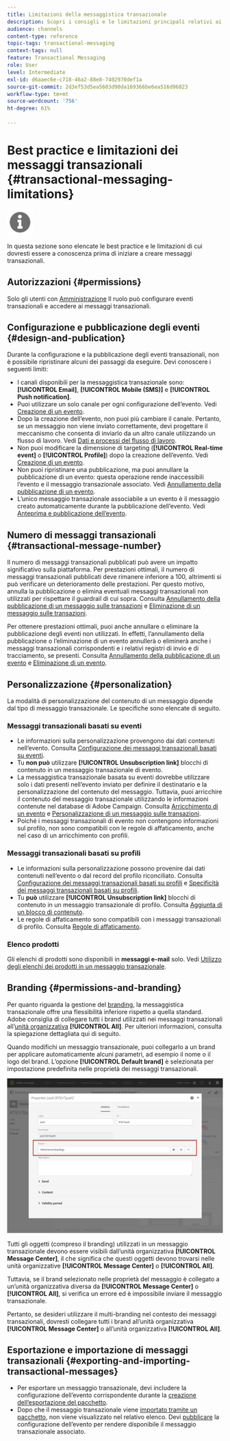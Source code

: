 ```yaml
---
title: Limitazioni della messaggistica transazionale
description: Scopri i consigli e le limitazioni principali relativi ai messaggi transazionali in Adobe Campaign Standard.
audience: channels
content-type: reference
topic-tags: transactional-messaging
context-tags: null
feature: Transactional Messaging
role: User
level: Intermediate
exl-id: d6aaec6e-c718-46a2-88e8-7402970def1a
source-git-commit: 2d3ef53d5ea5603d90da169366be6ea516d96823
workflow-type: tm+mt
source-wordcount: '756'
ht-degree: 61%

---
```


# Best practice e limitazioni dei messaggi transazionali {#transactional-messaging-limitations}

<img src="assets/do-not-localize/icon_concepts.svg" width="60px">

In questa sezione sono elencate le best practice e le limitazioni di cui dovresti essere a conoscenza prima di iniziare a creare messaggi transazionali.

<!--For more on transactional messages, including on how to configure and create them, see [Getting started with transactional messaging](../../channels/using/getting-started-with-transactional-msg.md).-->

## Autorizzazioni {#permissions}

Solo gli utenti con [Amministrazione](../../administration/using/users-management.md#functional-administrators) Il ruolo può configurare eventi transazionali e accedere ai messaggi transazionali.

## Configurazione e pubblicazione degli eventi {#design-and-publication}

Durante la configurazione e la pubblicazione degli eventi transazionali, non è possibile ripristinare alcuni dei passaggi da eseguire. Devi conoscere i seguenti limiti:

* I canali disponibili per la messaggistica transazionale sono: **[!UICONTROL Email]**, **[!UICONTROL Mobile (SMS)]** e **[!UICONTROL Push notification]**.
* Puoi utilizzare un solo canale per ogni configurazione dell’evento. Vedi [Creazione di un evento](../../channels/using/configuring-transactional-event.md#creating-an-event).
* Dopo la creazione dell’evento, non puoi più cambiare il canale. Pertanto, se un messaggio non viene inviato correttamente, devi progettare il meccanismo che consenta di inviarlo da un altro canale utilizzando un flusso di lavoro. Vedi [Dati e processi del flusso di lavoro](../../automating/using/get-started-workflows.md).
* Non puoi modificare la dimensione di targeting (**[!UICONTROL Real-time event]** o **[!UICONTROL Profile]**) dopo la creazione dell’evento. Vedi [Creazione di un evento](../../channels/using/configuring-transactional-event.md#creating-an-event).
* Non puoi ripristinare una pubblicazione, ma puoi annullare la pubblicazione di un evento: questa operazione rende inaccessibili l’evento e il messaggio transazionale associato. Vedi [Annullamento della pubblicazione di un evento](../../channels/using/publishing-transactional-event.md#unpublishing-an-event).
* L’unico messaggio transazionale associabile a un evento è il messaggio creato automaticamente durante la pubblicazione dell’evento. Vedi [Anteprima e pubblicazione dell’evento](../../channels/using/publishing-transactional-event.md#previewing-and-publishing-the-event).

## Numero di messaggi transazionali {#transactional-message-number}

Il numero di messaggi transazionali pubblicati può avere un impatto significativo sulla piattaforma. Per prestazioni ottimali, il numero di messaggi transazionali pubblicati deve rimanere inferiore a 100, altrimenti si può verificare un deterioramento delle prestazioni. Per questo motivo, annulla la pubblicazione o elimina eventuali messaggi transazionali non utilizzati per rispettare il guardrail di cui sopra. Consulta [Annullamento della pubblicazione di un messaggio sulle transazioni](../../channels/using/publishing-transactional-message.md#unpublishing-a-transactional-message) e [Eliminazione di un messaggio sulle transazioni](../../channels/using/publishing-transactional-message.md#deleting-a-transactional-message).

Per ottenere prestazioni ottimali, puoi anche annullare o eliminare la pubblicazione degli eventi non utilizzati. In effetti, l’annullamento della pubblicazione o l’eliminazione di un evento annullerà o eliminerà anche i messaggi transazionali corrispondenti e i relativi registri di invio e di tracciamento, se presenti. Consulta [Annullamento della pubblicazione di un evento](../../channels/using/publishing-transactional-event.md#unpublishing-an-event) e [Eliminazione di un evento](../../channels/using/publishing-transactional-event.md#deleting-an-event).

## Personalizzazione {#personalization}

La modalità di personalizzazione del contenuto di un messaggio dipende dal tipo di messaggio transazionale. Le specifiche sono elencate di seguito.

### Messaggi transazionali basati su eventi

* Le informazioni sulla personalizzazione provengono dai dati contenuti nell’evento. Consulta [Configurazione dei messaggi transazionali basati su eventi](../../channels/using/configuring-transactional-event.md#event-based-transactional-messages).
* Tu **non può** utilizzare **[!UICONTROL Unsubscription link]** blocchi di contenuto in un messaggio transazionale di evento.
* La messaggistica transazionale basata su eventi dovrebbe utilizzare solo i dati presenti nell’evento inviato per definire il destinatario e la personalizzazione del contenuto del messaggio. Tuttavia, puoi arricchire il contenuto del messaggio transazionale utilizzando le informazioni contenute nel database di Adobe Campaign. Consulta [Arricchimento di un evento](../../channels/using/configuring-transactional-event.md#enriching-the-transactional-message-content) e [Personalizzazione di un messaggio sulle transazioni](../../channels/using/editing-transactional-message.md#personalizing-a-transactional-message).
* Poiché i messaggi transazionali di evento non contengono informazioni sul profilo, non sono compatibili con le regole di affaticamento, anche nel caso di un arricchimento con profili.

### Messaggi transazionali basati su profili

* Le informazioni sulla personalizzazione possono provenire dai dati contenuti nell’evento o dal record del profilo riconciliato. Consulta [Configurazione dei messaggi transazionali basati su profili](../../channels/using/configuring-transactional-event.md#profile-based-transactional-messages) e [Specificità dei messaggi transazionali basati su profili](../../channels/using/editing-transactional-message.md#profile-transactional-message-specificities).
* Tu **può** utilizzare **[!UICONTROL Unsubscription link]** blocchi di contenuto in un messaggio transazionale di profilo. Consulta [Aggiunta di un blocco di contenuto](../../designing/using/personalization.md#adding-a-content-block).
* Le regole di affaticamento sono compatibili con i messaggi transazionali di profilo. Consulta [Regole di affaticamento](../../sending/using/fatigue-rules.md).

### Elenco prodotti

Gli elenchi di prodotti sono disponibili in **messaggi e-mail** solo. Vedi [Utilizzo degli elenchi dei prodotti in un messaggio transazionale](../../designing/using/using-product-listings.md).

## Branding {#permissions-and-branding}

Per quanto riguarda la gestione del [branding](../../administration/using/branding.md), la messaggistica transazionale offre una flessibilità inferiore rispetto a quella standard. Adobe consiglia di collegare tutti i brand utilizzati nei messaggi transazionali all’[unità organizzativa](../../administration/using/organizational-units.md) **[!UICONTROL All]**. Per ulteriori informazioni, consulta la spiegazione dettagliata qui di seguito.

Quando modifichi un messaggio transazionale, puoi collegarlo a un brand per applicare automaticamente alcuni parametri, ad esempio il nome o il logo del brand. L’opzione **[!UICONTROL Default brand]** è selezionata per impostazione predefinita nelle proprietà dei messaggi transazionali.

![](assets/message-center_branding.png)

Tutti gli oggetti (compreso il branding) utilizzati in un messaggio transazionale devono essere visibili dall’unità organizzativa **[!UICONTROL Message Center]**, il che significa che questi oggetti devono trovarsi nelle unità organizzative **[!UICONTROL Message Center]** o **[!UICONTROL All]**.

Tuttavia, se il brand selezionato nelle proprietà del messaggio è collegato a un’unità organizzativa diversa da **[!UICONTROL Message Center]** o **[!UICONTROL All]**, si verifica un errore ed è impossibile inviare il messaggio transazionale.

Pertanto, se desideri utilizzare il multi-branding nel contesto dei messaggi transazionali, dovresti collegare tutti i brand all’unità organizzativa **[!UICONTROL Message Center]** o all’unità organizzativa **[!UICONTROL All]**.

## Esportazione e importazione di messaggi transazionali {#exporting-and-importing-transactional-messages}

* Per esportare un messaggio transazionale, devi includere la configurazione dell’evento corrispondente durante la [creazione dell’esportazione del pacchetto](../../automating/using/managing-packages.md#creating-a-package).
* Dopo che il messaggio transazionale viene [importato tramite un pacchetto](../../automating/using/managing-packages.md#importing-a-package), non viene visualizzato nel relativo elenco. Devi [pubblicare](../../channels/using/publishing-transactional-event.md) la configurazione dell’evento per rendere disponibile il messaggio transazionale associato.
